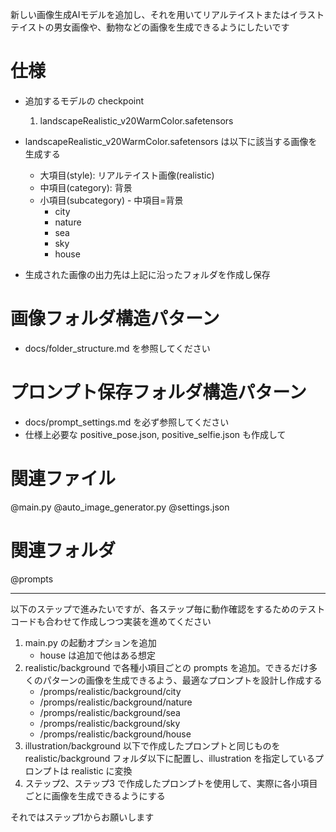 新しい画像生成AIモデルを追加し、それを用いてリアルテイストまたはイラストテイストの男女画像や、動物などの画像を生成できるようにしたいです

# 仕様
- 追加するモデルの checkpoint
    1. landscapeRealistic_v20WarmColor.safetensors
- landscapeRealistic_v20WarmColor.safetensors は以下に該当する画像を生成する
    - 大項目(style): リアルテイスト画像(realistic)
    - 中項目(category): 背景
    - 小項目(subcategory) - 中項目=背景
        - city
        - nature
        - sea
        - sky
        - house

- 生成された画像の出力先は上記に沿ったフォルダを作成し保存


# 画像フォルダ構造パターン

- docs/folder_structure.md を参照してください


# プロンプト保存フォルダ構造パターン

- docs/prompt_settings.md を必ず参照してください
- 仕様上必要な positive_pose.json, positive_selfie.json も作成して


# 関連ファイル
@main.py @auto_image_generator.py @settings.json

# 関連フォルダ
@prompts

---
以下のステップで進みたいですが、各ステップ毎に動作確認をするためのテストコードも合わせて作成しつつ実装を進めてください

1. main.py の起動オプションを追加
    - house は追加で他はある想定
2. realistic/background で各種小項目ごとの prompts を追加。できるだけ多くのパターンの画像を生成できるよう、最適なプロンプトを設計し作成する
    - /promps/realistic/background/city
    - /promps/realistic/background/nature
    - /promps/realistic/background/sea
    - /promps/realistic/background/sky
    - /promps/realistic/background/house
3. illustration/background 以下で作成したプロンプトと同じものを realistic/background フォルダ以下に配置し、illustration を指定しているプロンプトは realistic に変換
4. ステップ2、ステップ3 で作成したプロンプトを使用して、実際に各小項目ごとに画像を生成できるようにする

それではステップ1からお願いします

